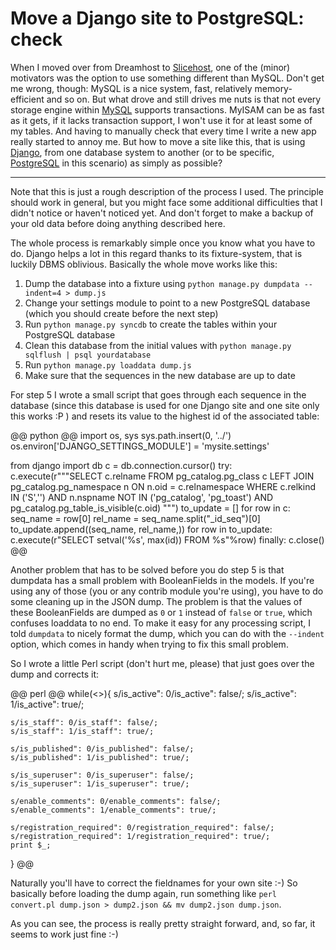 # Move a Django site to PostgreSQL: check

When I moved over from Dreamhost to [Slicehost](http://www.slicehost.com), one of the (minor) motivators was the option to use something different than MySQL. Don't get me wrong, though: MySQL is a nice system, fast, relatively memory-efficient and so on. But what drove and still drives me nuts is that not every storage engine within [MySQL](http://www.mysql.com) supports transactions. MyISAM can be as fast as it gets, if it lacks transaction support, I won't use it for at least some of my tables. And having to manually check that every time I write a new app really started to annoy me. But how to move a site like this, that is using [Django](http://www.djangoproject.com), from one database system to another (or to be specific, [PostgreSQL](http://www.postgresql.org) in this scenario) as simply as possible?


-------------------------------

Note that this is just a rough description of the process I used. The principle should work in general, but you might face some additional difficulties that I didn't notice or haven't noticed yet. And don't forget to make a backup of your old data before doing anything described here.

The whole process is remarkably simple once you know what you have to do. Django helps a lot in this regard thanks to its fixture-system, that is luckily DBMS oblivious. Basically the whole move works like this:

1. Dump the database into a fixture using `python manage.py dumpdata --indent=4 > dump.js`
2. Change your settings module to point to a new PostgreSQL database (which you should create before the next step)
3. Run `python manage.py syncdb` to create the tables within your PostgreSQL database
4. Clean this database from the initial values with `python manage.py sqlflush | psql yourdatabase`
5. Run `python manage.py loaddata dump.js`
6. Make sure that the sequences in the new database are up to date

For step 5 I wrote a small script that goes through each sequence in the database (since this database is used for one Django site and one site only this works :P ) and resets its value to the highest id of the associated table:

@@ python @@
import os, sys
sys.path.insert(0, '../')
os.environ['DJANGO_SETTINGS_MODULE'] = 'mysite.settings'

from django import db
c = db.connection.cursor()
try:
    c.execute(r"""SELECT c.relname
        FROM pg_catalog.pg_class c
            LEFT JOIN pg_catalog.pg_namespace n ON n.oid = c.relnamespace
        WHERE c.relkind IN ('S','')
            AND n.nspname NOT IN ('pg_catalog', 'pg_toast')
            AND pg_catalog.pg_table_is_visible(c.oid)
        """)
    to_update = []
    for row in c:
        seq_name = row[0]
        rel_name = seq_name.split("_id_seq")[0]
        to_update.append((seq_name, rel_name,))
    for row in to_update:
        c.execute(r"SELECT setval('%s', max(id)) FROM %s"%row)
finally:
    c.close()
@@

Another problem that has to be solved before you do step 5 is that dumpdata has a small problem with BooleanFields in the models. If you're using any of those (you or any contrib module you're using), you have to do some cleaning up in the JSON dump. The problem is that the values of these BooleanFields are dumped as `0` or `1` instead of `false` or `true`, which confuses loaddata to no end. To make it easy for any processing script, I told `dumpdata` to nicely format the dump, which you can do with the `--indent` option, which comes in handy when trying to fix this small problem.

So I wrote a little Perl script (don't hurt me, please) that just goes over the dump and corrects it:

@@ perl @@
while(<>){
    s/is_active": 0/is_active": false/;
    s/is_active": 1/is_active": true/;
    
    s/is_staff": 0/is_staff": false/;
    s/is_staff": 1/is_staff": true/;
    
    s/is_published": 0/is_published": false/;
    s/is_published": 1/is_published": true/;
    
    s/is_superuser": 0/is_superuser": false/;
    s/is_superuser": 1/is_superuser": true/;

    s/enable_comments": 0/enable_comments": false/;
    s/enable_comments": 1/enable_comments": true/;
    
    s/registration_required": 0/registration_required": false/;
    s/registration_required": 1/registration_required": true/;
    print $_;
}
@@

Naturally you'll have to correct the fieldnames for your own site :-) So basically before loading the dump again, run something like `perl convert.pl dump.json > dump2.json && mv dump2.json dump.json`.

As you can see, the process is really pretty straight forward, and, so far, it seems to work just fine :-)